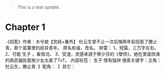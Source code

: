 > This is a test update.
# Chapter 1

《招惹》作者：木兮娘【完结+番外】
杜云生曾不止一次后悔两年前招惹了滕止青，那个苗寨里的妖异青年。
原名和谐，改名。
排雷：
1、短篇，三万字左右。
2、可能
生子
，看情况。
3、受渣，灵感来源于蔡少芬的《孽债》，她在里面饰演的病态偏执苗族少女太美了TvT。
内容标签： 生子
情有独钟
搜索关键字：主角：杜云生，滕止青 ┃ 配角： ┃ 其它：